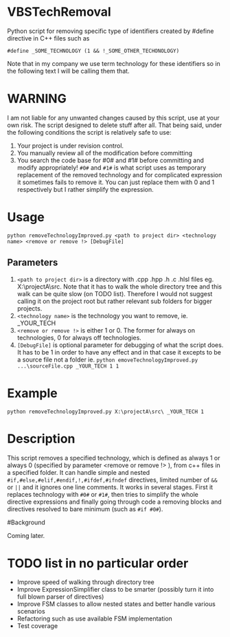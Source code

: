 VBSTechRemoval
==============

Python script for removing specific type of identifiers created by #define directive in C++ files such as
```
#define _SOME_TECHNOLOGY (1 && !_SOME_OTHER_TECHONOLOGY)
```
Note that in my company we use term technology for these identifiers so in the following text I will be calling them that.


# WARNING
I am not liable for any unwanted changes caused by this script, use at your own risk. The script designed
to delete stuff after all. That being said, under the following conditions the script is relatively safe to use:

1. Your project is under revision control.
2. You manually review all of the modification before committing
3. You search the code base for #0# and #1# before committing and modify appropriately! `#0#` and `#1#` is what script uses as temporary replacement of the removed technology and for complicated expression it sometimes fails to remove it. You can just replace them with 0 and 1 respectively but I rather simplify the expression.

# Usage
```
python removeTechnologyImproved.py <path to project dir> <technology name> <remove or remove !> [DebugFile]
```

## Parameters
1. `<path to project dir>` is a directory with .cpp .hpp .h .c .hlsl files eg. X:\projectA\src\. Note that it has to walk the whole directory tree and this walk can be quite slow (on TODO list). Therefore I would not suggest calling it on the project root but rather relevant sub folders for bigger projects.
2. `<technology name>` is the technology you want to remove, ie. _YOUR_TECH
3. `<remove or remove !>` is either 1 or 0. The former for always on technologies, 0 for always off technologies.
4. `[DebugFile]` is optional parameter for debugging of what the script does. It has to be 1 in order to have any effect and in that case it excepts <path to project dir> to be a source file not a folder ie. `python emoveTechnologyImproved.py ...\sourceFile.cpp _YOUR_TECH 1 1`

# Example
```
python removeTechnologyImproved.py X:\projectA\src\ _YOUR_TECH 1
```

# Description

This script removes a specified technology, which is defined as always 1 or always 0 (specified by parameter <remove or remove !> ), 
from c++ files in a specified folder. It can handle simple and nested `#if,#else,#elif,#endif,!,#ifdef,#ifndef` directives, limited number of `&&` or `||` and it ignores one line comments.
It works in several stages. First it replaces technology with `#0#` or `#1#`, then tries to simplify
the whole directive expressions and finally going through code a removing blocks and directives
resolved to bare minimum (such as `#if #0#`).

#Background

Coming later.

# TODO list in no particular order
* Improve speed of walking through directory tree
* Improve ExpressionSimplifier class to be smarter (possibly turn it into full blown parser of directives)
* Improve FSM classes to allow nested states and better handle various scenarios 
* Refactoring such as use available FSM implementation
* Test coverage

